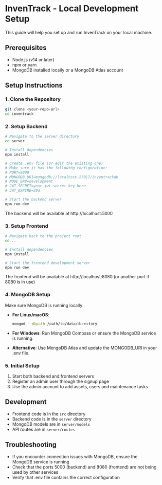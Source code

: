 
# InvenTrack - Local Development Setup

This guide will help you set up and run InvenTrack on your local machine.

## Prerequisites

- Node.js (v14 or later)
- npm or yarn
- MongoDB installed locally or a MongoDB Atlas account

## Setup Instructions

### 1. Clone the Repository

```bash
git clone <your-repo-url>
cd inventrack
```

### 2. Setup Backend

```bash
# Navigate to the server directory
cd server

# Install dependencies
npm install

# Create .env file (or edit the existing one)
# Make sure it has the following configuration:
# PORT=5000
# MONGODB_URI=mongodb://localhost:27017/inventrackdb
# NODE_ENV=development
# JWT_SECRET=your_jwt_secret_key_here
# JWT_EXPIRE=30d

# Start the backend server
npm run dev
```

The backend will be available at http://localhost:5000

### 3. Setup Frontend

```bash
# Navigate back to the project root
cd ..

# Install dependencies
npm install

# Start the frontend development server
npm run dev
```

The frontend will be available at http://localhost:8080 (or another port if 8080 is in use)

### 4. MongoDB Setup

Make sure MongoDB is running locally:

- **For Linux/macOS**:
  ```bash
  mongod --dbpath /path/to/data/directory
  ```

- **For Windows**:
  Run MongoDB Compass or ensure the MongoDB service is running.

- **Alternative**: Use MongoDB Atlas and update the MONGODB_URI in your .env file.

### 5. Initial Setup

1. Start both backend and frontend servers
2. Register an admin user through the signup page
3. Use the admin account to add assets, users and maintenance tasks

## Development

- Frontend code is in the `src` directory
- Backend code is in the `server` directory
- MongoDB models are in `server/models`
- API routes are in `server/routes`

## Troubleshooting

- If you encounter connection issues with MongoDB, ensure the MongoDB service is running
- Check that the ports 5000 (backend) and 8080 (frontend) are not being used by other services
- Verify that .env file contains the correct configuration
